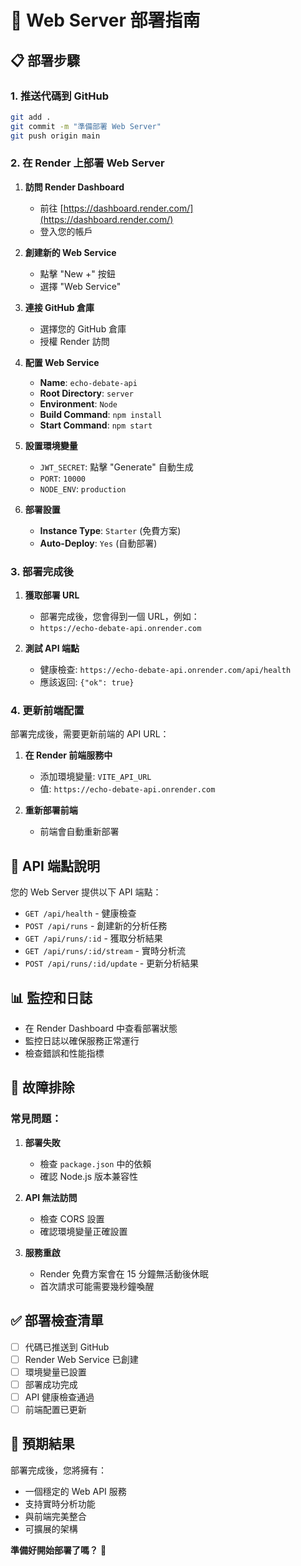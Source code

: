 # 🚀 Web Server 部署指南

## 📋 部署步驟

### 1. 推送代碼到 GitHub
```bash
git add .
git commit -m "準備部署 Web Server"
git push origin main
```

### 2. 在 Render 上部署 Web Server

1. **訪問 Render Dashboard**
   - 前往 [https://dashboard.render.com/](https://dashboard.render.com/)
   - 登入您的帳戶

2. **創建新的 Web Service**
   - 點擊 "New +" 按鈕
   - 選擇 "Web Service"

3. **連接 GitHub 倉庫**
   - 選擇您的 GitHub 倉庫
   - 授權 Render 訪問

4. **配置 Web Service**
   - **Name**: `echo-debate-api`
   - **Root Directory**: `server`
   - **Environment**: `Node`
   - **Build Command**: `npm install`
   - **Start Command**: `npm start`

5. **設置環境變量**
   - `JWT_SECRET`: 點擊 "Generate" 自動生成
   - `PORT`: `10000`
   - `NODE_ENV`: `production`

6. **部署設置**
   - **Instance Type**: `Starter` (免費方案)
   - **Auto-Deploy**: `Yes` (自動部署)

### 3. 部署完成後

1. **獲取部署 URL**
   - 部署完成後，您會得到一個 URL，例如：
   - `https://echo-debate-api.onrender.com`

2. **測試 API 端點**
   - 健康檢查: `https://echo-debate-api.onrender.com/api/health`
   - 應該返回: `{"ok": true}`

### 4. 更新前端配置

部署完成後，需要更新前端的 API URL：

1. **在 Render 前端服務中**
   - 添加環境變量: `VITE_API_URL`
   - 值: `https://echo-debate-api.onrender.com`

2. **重新部署前端**
   - 前端會自動重新部署

## 🔧 API 端點說明

您的 Web Server 提供以下 API 端點：

- `GET /api/health` - 健康檢查
- `POST /api/runs` - 創建新的分析任務
- `GET /api/runs/:id` - 獲取分析結果
- `GET /api/runs/:id/stream` - 實時分析流
- `POST /api/runs/:id/update` - 更新分析結果

## 📊 監控和日誌

- 在 Render Dashboard 中查看部署狀態
- 監控日誌以確保服務正常運行
- 檢查錯誤和性能指標

## 🚨 故障排除

### 常見問題：

1. **部署失敗**
   - 檢查 `package.json` 中的依賴
   - 確認 Node.js 版本兼容性

2. **API 無法訪問**
   - 檢查 CORS 設置
   - 確認環境變量正確設置

3. **服務重啟**
   - Render 免費方案會在 15 分鐘無活動後休眠
   - 首次請求可能需要幾秒鐘喚醒

## ✅ 部署檢查清單

- [ ] 代碼已推送到 GitHub
- [ ] Render Web Service 已創建
- [ ] 環境變量已設置
- [ ] 部署成功完成
- [ ] API 健康檢查通過
- [ ] 前端配置已更新

## 🎯 預期結果

部署完成後，您將擁有：
- 一個穩定的 Web API 服務
- 支持實時分析功能
- 與前端完美整合
- 可擴展的架構

**準備好開始部署了嗎？** 🚀
